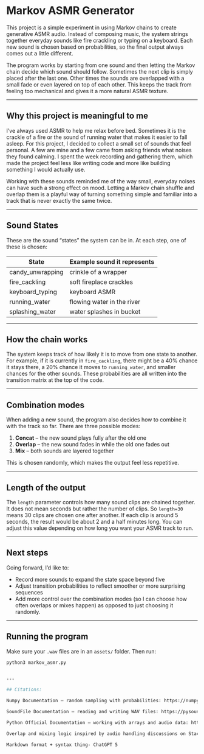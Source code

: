 # Markov ASMR Generator

This project is a simple experiment in using Markov chains to create generative ASMR audio. Instead of composing music, the system strings together everyday sounds like fire crackling or typing on a keyboard. Each new sound is chosen based on probabilities, so the final output always comes out a little different.

The program works by starting from one sound and then letting the Markov chain decide which sound should follow. Sometimes the next clip is simply placed after the last one. Other times the sounds are overlapped with a small fade or even layered on top of each other. This keeps the track from feeling too mechanical and gives it a more natural ASMR texture.

---

## Why this project is meaningful to me

I’ve always used ASMR to help me relax before bed. Sometimes it is the crackle of a fire or the sound of running water that makes it easier to fall asleep. For this project, I decided to collect a small set of sounds that feel personal. A few are mine and a few came from asking friends what noises they found calming. I spent the week recording and gathering them, which made the project feel less like writing code and more like building something I would actually use.  

Working with these sounds reminded me of the way small, everyday noises can have such a strong effect on mood. Letting a Markov chain shuffle and overlap them is a playful way of turning something simple and familiar into a track that is never exactly the same twice.  

---

## Sound States

These are the sound “states” the system can be in. At each step, one of these is chosen:

| State             | Example sound it represents |
|-------------------|-----------------------------|
| candy_unwrapping  | crinkle of a wrapper        |
| fire_cackling     | soft fireplace crackles     |
| keyboard_typing   | keyboard ASMR               |
| running_water     | flowing water in the river  |
| splashing_water   | water splashes in bucket    |

---

## How the chain works

The system keeps track of how likely it is to move from one state to another. For example, if it is currently in `fire_cackling`, there might be a 40% chance it stays there, a 20% chance it moves to `running_water`, and smaller chances for the other sounds. These probabilities are all written into the transition matrix at the top of the code.

---

## Combination modes

When adding a new sound, the program also decides how to combine it with the track so far. There are three possible modes:

1. **Concat** – the new sound plays fully after the old one  
2. **Overlap** – the new sound fades in while the old one fades out  
3. **Mix** – both sounds are layered together  

This is chosen randomly, which makes the output feel less repetitive.

---

## Length of the output

The `length` parameter controls how many sound clips are chained together. It does not mean seconds but rather the number of clips. So `length=30` means 30 clips are chosen one after another. If each clip is around 5 seconds, the result would be about 2 and a half minutes long. You can adjust this value depending on how long you want your ASMR track to run.

---

## Next steps

Going forward, I’d like to:  
- Record more sounds to expand the state space beyond five  
- Adjust transition probabilities to reflect smoother or more surprising sequences  
- Add more control over the combination modes (so I can choose how often overlaps or mixes happen) as opposed to just choosing it randomly. 

---

## Running the program

Make sure your `.wav` files are in an `assets/` folder. Then run:

```bash
python3 markov_asmr.py


---

## Citations:

Numpy Documentation – random sampling with probabilities: https://numpy.org/doc/stable/reference/random/generated/numpy.random.choice.html

SoundFile Documentation – reading and writing WAV files: https://pysoundfile.readthedocs.io/en/latest/

Python Official Documentation – working with arrays and audio data: https://docs.python.org/3/library/array.html

Overlap and mixing logic inspired by audio handling discussions on Stack Overflow (e.g., averaging stereo channels to mono): https://stackoverflow.com/questions/32174978/average-numpy-array-columns

Markdown format + syntax thing- ChatGPT 5
